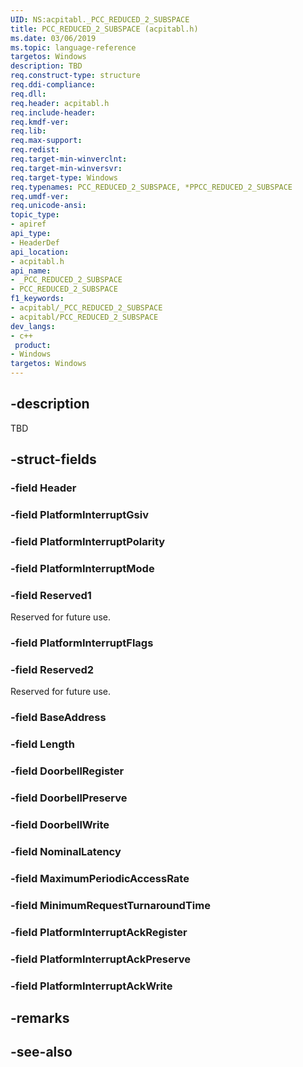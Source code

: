 ```yaml
---
UID: NS:acpitabl._PCC_REDUCED_2_SUBSPACE
title: PCC_REDUCED_2_SUBSPACE (acpitabl.h)
ms.date: 03/06/2019
ms.topic: language-reference
targetos: Windows
description: TBD
req.construct-type: structure
req.ddi-compliance: 
req.dll: 
req.header: acpitabl.h
req.include-header: 
req.kmdf-ver: 
req.lib: 
req.max-support: 
req.redist: 
req.target-min-winverclnt: 
req.target-min-winversvr: 
req.target-type: Windows
req.typenames: PCC_REDUCED_2_SUBSPACE, *PPCC_REDUCED_2_SUBSPACE
req.umdf-ver: 
req.unicode-ansi: 
topic_type:
- apiref
api_type:
- HeaderDef
api_location:
- acpitabl.h
api_name:
- _PCC_REDUCED_2_SUBSPACE
- PCC_REDUCED_2_SUBSPACE
f1_keywords:
- acpitabl/_PCC_REDUCED_2_SUBSPACE
- acpitabl/PCC_REDUCED_2_SUBSPACE
dev_langs:
- c++
 product:
- Windows
targetos: Windows
---
```


## -description

TBD

## -struct-fields

### -field Header

### -field PlatformInterruptGsiv

### -field PlatformInterruptPolarity

### -field PlatformInterruptMode

### -field Reserved1

Reserved for future use.

### -field PlatformInterruptFlags

### -field Reserved2

Reserved for future use.

### -field BaseAddress

### -field Length

### -field DoorbellRegister

### -field DoorbellPreserve

### -field DoorbellWrite

### -field NominalLatency

### -field MaximumPeriodicAccessRate

### -field MinimumRequestTurnaroundTime

### -field PlatformInterruptAckRegister

### -field PlatformInterruptAckPreserve

### -field PlatformInterruptAckWrite

## -remarks

## -see-also
